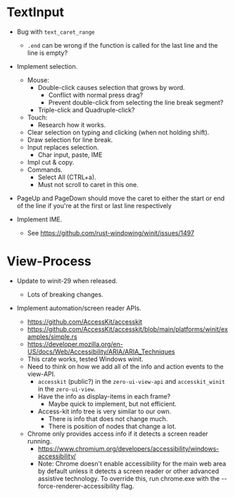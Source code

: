 # TextInput

* Bug with `text_caret_range`
    - `.end` can be wrong if the function is called for the last line and the line is empty?
* Implement selection.
    - Mouse:
        - Double-click causes selection that grows by word.
            - Conflict with normal press drag?
            - Prevent double-click from selecting the line break segment?
        - Triple-click and Quadruple-click?
    - Touch:
        - Research how it works.
    - Clear selection on typing and clicking (when not holding shift).
    - Draw selection for line break.
    - Input replaces selection.
        - Char input, paste, IME
    - Impl cut & copy.
    - Commands.
        - Select All (CTRL+a).
        - Must not scroll to caret in this one.

* PageUp and PageDown should move the caret to either the start or end of the line if you're at the first or last line respectively

* Implement IME.
    - See https://github.com/rust-windowing/winit/issues/1497

# View-Process

* Update to winit-29 when released.
    - Lots of breaking changes.

* Implement automation/screen reader APIs.
    - https://github.com/AccessKit/accesskit
    - https://github.com/AccessKit/accesskit/blob/main/platforms/winit/examples/simple.rs
    - https://developer.mozilla.org/en-US/docs/Web/Accessibility/ARIA/ARIA_Techniques
    - This crate works, tested Windows winit.
    - Need to think on how we add all of the info and action events to the view-API.
        - `accesskit` (public?) in the `zero-ui-view-api` and `accesskit_winit` in the `zero-ui-view`.
        - Have the info as display-items in each frame?
            - Maybe quick to implement, but not efficient.
        - Access-kit info tree is very similar to our own.
            - There is info that does not change much.
            - There is position of nodes that change a lot.
    - Chrome only provides access info if it detects a screen reader running.
        - https://www.chromium.org/developers/accessibility/windows-accessibility/
        - Note: Chrome doesn't enable accessibility for the main web area by default unless it detects a screen reader or other advanced assistive technology. To override this, run chrome.exe with the --force-renderer-accessibility flag.